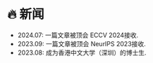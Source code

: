 <span class='anchor' id='-xl'></span>
# 🔥 新闻
- 2024.07: 一篇文章被顶会 ECCV 2024接收.<br />
- 2023.09: 一篇文章被顶会 NeurIPS 2023接收.<br />
- 2023.08: 成为香港中文大学（深圳）的博士生.<br />
